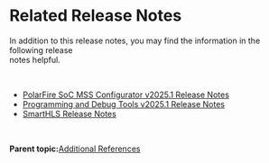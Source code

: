 # Related Release Notes

In addition to this release notes, you may find the information in the following release<br /> notes helpful.

<br />

-   [PolarFire SoC MSS Configurator v2025.1 Release Notes](https://coredocs.s3.amazonaws.com/Libero/2025_1/Tool/pfsoc_mss_config_release_notes.pdf)
-   [Programming and Debug Tools v2025.1 Release Notes](https://coredocs.s3.amazonaws.com/Libero/2025_1/Tool/programming_debug_v2025_1_release_notes.pdf)
-   [SmartHLS Release Notes](https://onlinedocs.microchip.com/v2/keyword-lookup?keyword=smarthlsrn&redirect=true&version=latest)

<br />

**Parent topic:**[Additional References](GUID-B600C23C-71DB-4D1A-8C66-D472430714F3.md)

